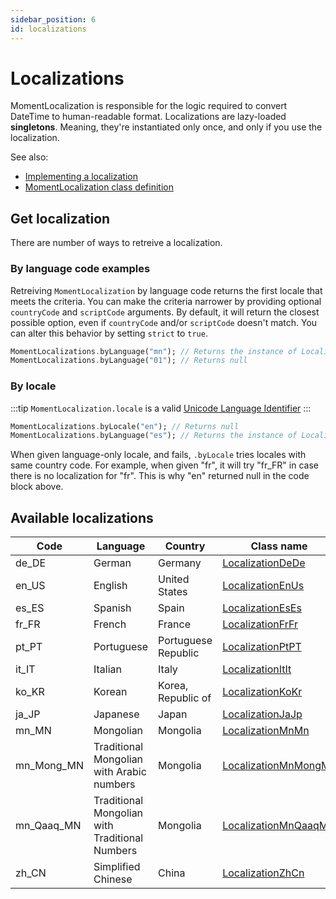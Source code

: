 ```yaml
---
sidebar_position: 6
id: localizations
---
```


# Localizations

MomentLocalization is responsible for the logic required to convert DateTime to
human-readable format. Localizations are lazy-loaded **singletons**. Meaning, they're
instantiated only once, and only if you use the localization.

See also:

* [Implementing a localization](creating-localization.md)
* [MomentLocalization class definition](https://pub.dev/documentation/moment_dart/latest/moment_dart/MomentLocalization-class.html)

## Get localization

There are number of ways to retreive a localization.

### By language code examples

Retreiving `MomentLocalization` by language code returns the first locale that
meets the criteria. You can make the criteria narrower by providing optional
`countryCode` and `scriptCode` arguments. By default, it will return the closest
possible option, even if `countryCode` and/or `scriptCode` doesn't match.
You can alter this behavior by setting `strict` to `true`.

```dart
MomentLocalizations.byLanguage("mn"); // Returns the instance of LocalizationMnMn
MomentLocalizations.byLanguage("01"); // Returns null
```

### By locale

:::tip
`MomentLocalization.locale` is a valid [Unicode Language Identifier](https://www.unicode.org/reports/tr35/#Unicode_language_identifier)
:::

```dart
MomentLocalizations.byLocale("en"); // Returns null
MomentLocalizations.byLanguage("es"); // Returns the instance of LocalizationEsEs
```

When given language-only locale, and fails, `.byLocale` tries locales with same
country code. For example, when given "fr", it will try "fr_FR" in case there
is no localization for "fr". This is why "en" returned null in the code block
above.

## Available localizations

| Code       | Language                                       | Country             | Class name                                                                                                          |
| ---------- | ---------------------------------------------- | ------------------- | ------------------------------------------------------------------------------------------------------------------- |
| de_DE      | German                                         | Germany             | [LocalizationDeDe](https://pub.dev/documentation/moment_dart/1.1.1/moment_dart/LocalizationDeDe-class.html)         |
| en_US      | English                                        | United States       | [LocalizationEnUs](https://pub.dev/documentation/moment_dart/1.1.1/moment_dart/LocalizationEnUs-class.html)         |
| es_ES      | Spanish                                        | Spain               | [LocalizationEsEs](https://pub.dev/documentation/moment_dart/1.1.1/moment_dart/LocalizationEsEs-class.html)         |
| fr_FR      | French                                         | France              | [LocalizationFrFr](https://pub.dev/documentation/moment_dart/1.1.1/moment_dart/LocalizationFrFr-class.html)         |
| pt_PT      | Portuguese                                     | Portuguese Republic | [LocalizationPtPT](https://pub.dev/documentation/moment_dart/1.1.1/moment_dart/LocalizationFrFr-class.html)         |
| it_IT      | Italian                                        | Italy               | [LocalizationItIt](https://pub.dev/documentation/moment_dart/1.1.1/moment_dart/LocalizationItIt-class.html)         |
| ko_KR      | Korean                                         | Korea, Republic of  | [LocalizationKoKr](https://pub.dev/documentation/moment_dart/1.1.1/moment_dart/LocalizationKoKr-class.html)         |
| ja_JP      | Japanese                                       | Japan               | [LocalizationJaJp](https://pub.dev/documentation/moment_dart/1.1.1/moment_dart/LocalizationJaJp-class.html)         |
| mn_MN      | Mongolian                                      | Mongolia            | [LocalizationMnMn](https://pub.dev/documentation/moment_dart/1.1.1/moment_dart/LocalizationMnMn-class.html)         |
| mn_Mong_MN | Traditional Mongolian with Arabic numbers      | Mongolia            | [LocalizationMnMongMn](https://pub.dev/documentation/moment_dart/1.1.1/moment_dart/LocalizationMnMongMn-class.html) |
| mn_Qaaq_MN | Traditional Mongolian with Traditional Numbers | Mongolia            | [LocalizationMnQaaqMn](https://pub.dev/documentation/moment_dart/1.1.1/moment_dart/LocalizationMnQaaqMn-class.html) |
| zh_CN      | Simplified Chinese                             | China               | [LocalizationZhCn](https://pub.dev/documentation/moment_dart/1.1.1/moment_dart/LocalizationZhCn-class.html)         |
